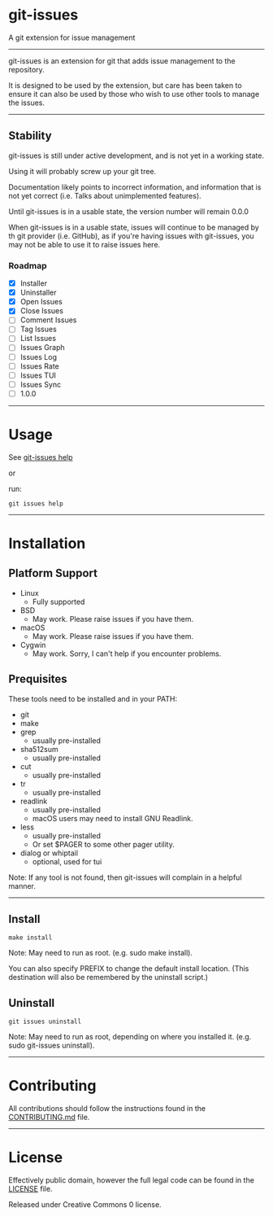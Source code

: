 # git-issues

A git extension for issue management

---

git-issues is an extension for git that adds issue management to the repository.

It is designed to be used by the extension, but care has been taken to ensure it can also be used by those who wish to use other tools to manage the issues.

---

## Stability

git-issues is still under active development, and is not yet in a working state.

Using it will probably screw up your git tree.

Documentation likely points to incorrect information, and information that is not yet correct (i.e. Talks about unimplemented features).

Until git-issues is in a usable state, the version number will remain 0.0.0

When git-issues is in a usable state, issues will continue to be managed by th git provider (i.e. GitHub), as if you're having issues with git-issues, you may not be able to use it to raise issues here.

### Roadmap

- [X] Installer
- [X] Uninstaller
- [X] Open Issues
- [X] Close Issues
- [ ] Comment Issues
- [ ] Tag Issues
- [ ] List Issues
- [ ] Issues Graph
- [ ] Issues Log
- [ ] Issues Rate
- [ ] Issues TUI
- [ ] Issues Sync
- [ ] 1.0.0

---

# Usage

See [git-issues help](docs/01_gitissues.md)

or

run:

```
git issues help
```

---

# Installation

## Platform Support

* Linux
    * Fully supported
* BSD
    * May work. Please raise issues if you have them.
* macOS
    * May work. Please raise issues if you have them.
* Cygwin
    * May work. Sorry, I can't help if you encounter problems.

## Prequisites

These tools need to be installed and in your PATH:

* git
* make
* grep
    * usually pre-installed
* sha512sum
    * usually pre-installed
* cut
    * usually pre-installed
* tr
    * usually pre-installed
* readlink
    * usually pre-installed
    * macOS users may need to install GNU Readlink.
* less
    * usually pre-installed
    * Or set $PAGER to some other pager utility.
* dialog or whiptail
    * optional, used for tui

Note: If any tool is not found, then git-issues will complain in a helpful manner.

---

## Install

```
make install
```

Note: May need to run as root. (e.g. sudo make install).

You can also specify PREFIX to change the default install location. (This destination will also be remembered by the uninstall script.)

## Uninstall

```
git issues uninstall
```

Note: May need to run as root, depending on where you installed it. (e.g. sudo git-issues uninstall).

---

# Contributing

All contributions should follow the instructions found in the [CONTRIBUTING.md](CONTRIBUTING.md) file.

---

# License

Effectively public domain, however the full legal code can be found in the [LICENSE](LICENSE) file.

Released under Creative Commons 0 license.
